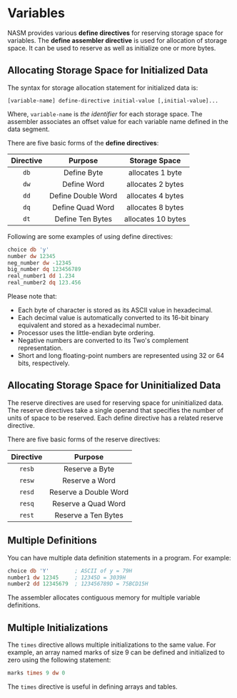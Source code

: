 # Variables

NASM provides various **define directives** for reserving storage space for variables. The **define assembler directive** is used for allocation of storage space. It can be used to reserve as well as initialize one or more bytes.

## Allocating Storage Space for Initialized Data

The syntax for storage allocation statement for initialized data is:

```none
[variable-name] define-directive initial-value [,initial-value]...
```

Where, `variable-name` is *the identifier* for each storage space. The assembler associates an offset value for each variable name defined in the data segment.

There are five basic forms of the **define directives**:

| Directive |      Purpose       |   Storage Space    |
| :-------: | :----------------: | :----------------: |
|   `db`    |    Define Byte     |  allocates 1 byte  |
|   `dw`    |    Define Word     | allocates 2 bytes  |
|   `dd`    | Define Double Word | allocates 4 bytes  |
|   `dq`    |  Define Quad Word  | allocates 8 bytes  |
|   `dt`    |  Define Ten Bytes  | allocates 10 bytes |

Following are some examples of using define directives:

```nasm
choice db 'y'
number dw 12345
neg_number dw -12345
big_number dq 123456789
real_number1 dd 1.234
real_number2 dq 123.456
```

Please note that:

+ Each byte of character is stored as its ASCII value in hexadecimal.
+ Each decimal value is automatically converted to its 16-bit binary equivalent and stored as a hexadecimal number.
+ Processor uses the little-endian byte ordering.
+ Negative numbers are converted to its Two's complement representation.
+ Short and long floating-point numbers are represented using 32 or 64 bits, respectively.

## Allocating Storage Space for Uninitialized Data

The reserve directives are used for reserving space for uninitialized data. The reserve directives take a single operand that specifies the number of units of space to be reserved. Each define directive has a related reserve directive.

There are five basic forms of the reserve directives:

| Directive |        Purpose        |
| :-------: | :-------------------: |
|  `resb`   |    Reserve a Byte     |
|  `resw`   |    Reserve a Word     |
|  `resd`   | Reserve a Double Word |
|  `resq`   |  Reserve a Quad Word  |
|  `rest`   |  Reserve a Ten Bytes  |

## Multiple Definitions

You can have multiple data definition statements in a program. For example:

```nasm
choice db 'Y'        ; ASCII of y = 79H
number1 dw 12345     ; 12345D = 3039H
number2 dd 12345679  ; 123456789D = 75BCD15H
```

The assembler allocates contiguous memory for multiple variable definitions.

## Multiple Initializations

The `times` directive allows multiple initializations to the same value. For example, an array named marks of size 9 can be defined and initialized to zero using the following statement:

```nasm
marks times 9 dw 0
```

The `times` directive is useful in defining arrays and tables.
